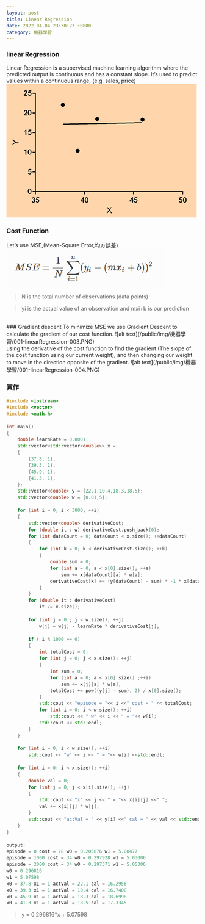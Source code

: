 ```yaml
---
layout: post
title: Linear Regression
date: 2022-04-04 23:30:23 +0800
category: 機器學習
---
```

### linear Regression
Linear Regression is a supervised machine learning algorithm where the predicted output is continuous and has a constant slope. It’s used to predict values within a continuous range, (e.g. sales, price) 
![alt text](/public/img/機器學習/001-linearRegression-001.PNG)
<br>
### Cost Function 
Let’s use MSE,(Mean-Square Error,均方誤差)
![alt text](/public/img/機器學習/001-linearRegression-002.PNG)
> N is the total number of observations (data points)   

> yi is the actual value of an observation and mxi+b is our prediction
    
<br>
### Gradient descent
To minimize MSE we use Gradient Descent to calculate the gradient of our cost function. 
![alt text](/public/img/機器學習/001-linearRegression-003.PNG)
<br>
using the derivative of the cost function to find the gradient 
(The slope of the cost function using our current weight), 
and then changing our weight to move in the direction opposite of the gradient.
![alt text](/public/img/機器學習/001-linearRegression-004.PNG)

### 實作
```c++
#include <iostream>
#include <vector>
#include <math.h>

int main()
{
    double learnRate = 0.0001;
    std::vector<std::vector<double>> x = 
    {
        {37.8, 1},
        {39.3, 1},
        {45.9, 1},
        {41.3, 1},
    };
    std::vector<double> y = {22.1,10.4,18.3,18.5}; 
    std::vector<double> w = {0.01,5}; 

    for (int i = 0; i < 3000; ++i)
    {
        std::vector<double> derivativeCost;
        for (double it : w) derivativeCost.push_back(0);
        for (int dataCount = 0; dataCount < x.size(); ++dataCount)
        {
            for (int k = 0; k < derivativeCost.size(); ++k)
            {
                double sum = 0;
                for (int a = 0; a < x[0].size(); ++a)
                    sum += x[dataCount][a] * w[a];       
                derivativeCost[k] += (y[dataCount] - sum) * -1 * x[dataCount][k];
            }
        }
        for (double it : derivativeCost)
            it /= x.size();
        
        for (int j = 0 ; j < w.size(); ++j)
            w[j] = w[j] - learnRate * derivativeCost[j];
        
        if ( i % 1000 == 0)
        {
            int totalCost = 0;
            for (int j = 0; j < x.size(); ++j)
            {
                int sum = 0;
                for (int a = 0; a < x[0].size() ;++a)
                    sum += x[j][a] * w[a];  
                totalCost += pow((y[j] - sum), 2) / x[0].size();
            }
            std::cout << "episode = "<< i <<" cost = " << totalCost;
            for (int i = 0; i < w.size(); ++i)
                std::cout << " w" << i << " = "<< w[i];
            std::cout << std::endl;    
        }
    }
    
    for (int i = 0; i < w.size(); ++i)
        std::cout << "w" << i << " = "<< w[i] <<std::endl;
        
    for (int i = 0; i < x.size(); ++i)
    {
        double val = 0;
        for (int j = 0; j < x[i].size(); ++j)
        {
            std::cout << "x" << j << " = "<< x[i][j] <<" ";
            val += x[i][j] * w[j];
        }
        std::cout << "actVal = " << y[i] <<" cal = " << val << std::endl;      
    }    
}

output:
episode = 0 cost = 78 w0 = 0.205876 w1 = 5.00477
episode = 1000 cost = 34 w0 = 0.297928 w1 = 5.03006
episode = 2000 cost = 34 w0 = 0.297371 w1 = 5.05306
w0 = 0.296816
w1 = 5.07598
x0 = 37.8 x1 = 1 actVal = 22.1 cal = 16.2956
x0 = 39.3 x1 = 1 actVal = 10.4 cal = 16.7408
x0 = 45.9 x1 = 1 actVal = 18.3 cal = 18.6998
x0 = 41.3 x1 = 1 actVal = 18.5 cal = 17.3345
```
> y = 0.296816*x + 5.07598
